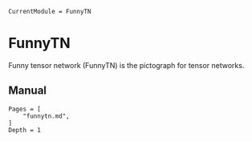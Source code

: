 ```@meta
CurrentModule = FunnyTN
```

# FunnyTN
Funny tensor network (FunnyTN) is the pictograph for tensor networks.

## Manual

```@contents
Pages = [
    "funnytn.md",
]
Depth = 1
```
